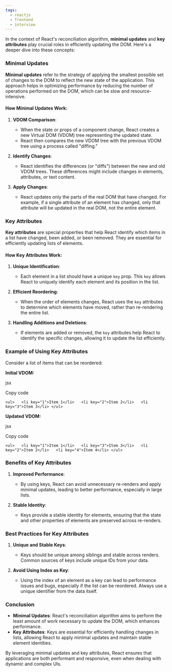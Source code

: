 ```yaml
---
tags:
  - reactjs
  - frontend
  - interview
---
```

In the context of React's reconciliation algorithm, **minimal updates** and **key attributes** play crucial roles in efficiently updating the DOM. Here's a deeper dive into these concepts:

### Minimal Updates

**Minimal updates** refer to the strategy of applying the smallest possible set of changes to the DOM to reflect the new state of the application. This approach helps in optimizing performance by reducing the number of operations performed on the DOM, which can be slow and resource-intensive.

#### How Minimal Updates Work:

1. **VDOM Comparison**:
    
    - When the state or props of a component change, React creates a new Virtual DOM (VDOM) tree representing the updated state.
    - React then compares the new VDOM tree with the previous VDOM tree using a process called "diffing."
2. **Identify Changes**:
    
    - React identifies the differences (or "diffs") between the new and old VDOM trees. These differences might include changes in elements, attributes, or text content.
3. **Apply Changes**:
    
    - React updates only the parts of the real DOM that have changed. For example, if a single attribute of an element has changed, only that attribute will be updated in the real DOM, not the entire element.

### Key Attributes

**Key attributes** are special properties that help React identify which items in a list have changed, been added, or been removed. They are essential for efficiently updating lists of elements.

#### How Key Attributes Work:

1. **Unique Identification**:
    
    - Each element in a list should have a unique `key` prop. This `key` allows React to uniquely identify each element and its position in the list.
2. **Efficient Reordering**:
    
    - When the order of elements changes, React uses the `key` attributes to determine which elements have moved, rather than re-rendering the entire list.
3. **Handling Additions and Deletions**:
    
    - If elements are added or removed, the `key` attributes help React to identify the specific changes, allowing it to update the list efficiently.

### Example of Using Key Attributes

Consider a list of items that can be reordered:

**Initial VDOM:**

jsx

Copy code

`<ul>   <li key="1">Item 1</li>   <li key="2">Item 2</li>   <li key="3">Item 3</li> </ul>`

**Updated VDOM:**

jsx

Copy code

`<ul>   <li key="1">Item 1</li>   <li key="3">Item 3</li>   <li key="2">Item 2</li>   <li key="4">Item 4</li> </ul>`

### Benefits of Key Attributes

1. **Improved Performance**:
    
    - By using keys, React can avoid unnecessary re-renders and apply minimal updates, leading to better performance, especially in large lists.
2. **Stable Identity**:
    
    - Keys provide a stable identity for elements, ensuring that the state and other properties of elements are preserved across re-renders.

### Best Practices for Key Attributes

1. **Unique and Stable Keys**:
    
    - Keys should be unique among siblings and stable across renders. Common sources of keys include unique IDs from your data.
2. **Avoid Using Index as Key**:
    
    - Using the index of an element as a key can lead to performance issues and bugs, especially if the list can be reordered. Always use a unique identifier from the data itself.

### Conclusion

- **Minimal Updates**: React's reconciliation algorithm aims to perform the least amount of work necessary to update the DOM, which enhances performance.
- **Key Attributes**: Keys are essential for efficiently handling changes in lists, allowing React to apply minimal updates and maintain stable element identities.

By leveraging minimal updates and key attributes, React ensures that applications are both performant and responsive, even when dealing with dynamic and complex UIs.